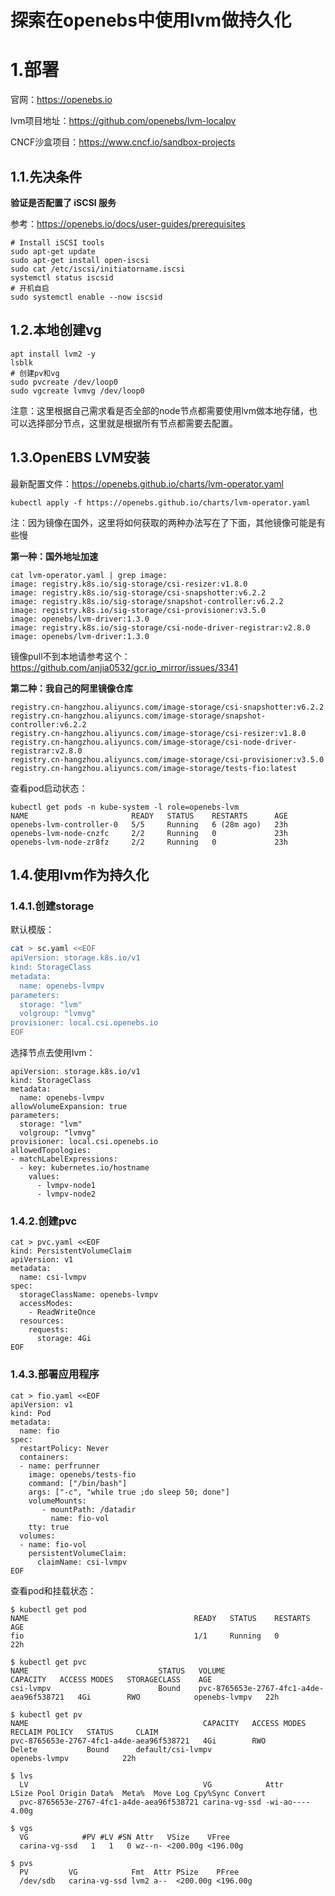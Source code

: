 # 		 			探索在openebs中使用lvm做持久化

# 1.部署

官网：https://openebs.io

lvm项目地址：https://github.com/openebs/lvm-localpv

CNCF沙盒项目：https://www.cncf.io/sandbox-projects

## 1.1.先决条件

**验证是否配置了 iSCSI 服务**

参考：https://openebs.io/docs/user-guides/prerequisites

```shell
# Install iSCSI tools
sudo apt-get update
sudo apt-get install open-iscsi
sudo cat /etc/iscsi/initiatorname.iscsi
systemctl status iscsid
# 开机自启
sudo systemctl enable --now iscsid
```

## 1.2.本地创建vg

```shell
apt install lvm2 -y
lsblk
# 创建pv和vg
sudo pvcreate /dev/loop0
sudo vgcreate lvmvg /dev/loop0 
```

注意：这里根据自己需求看是否全部的node节点都需要使用lvm做本地存储，也可以选择部分节点，这里就是根据所有节点都需要去配置。

## 1.3.OpenEBS LVM安装

最新配置文件：https://openebs.github.io/charts/lvm-operator.yaml

```shell
kubectl apply -f https://openebs.github.io/charts/lvm-operator.yaml
```

注：因为镜像在国外，这里将如何获取的两种办法写在了下面，其他镜像可能是有些慢

**第一种：国外地址加速**

```shell
cat lvm-operator.yaml | grep image:
image: registry.k8s.io/sig-storage/csi-resizer:v1.8.0
image: registry.k8s.io/sig-storage/csi-snapshotter:v6.2.2
image: registry.k8s.io/sig-storage/snapshot-controller:v6.2.2
image: registry.k8s.io/sig-storage/csi-provisioner:v3.5.0
image: openebs/lvm-driver:1.3.0
image: registry.k8s.io/sig-storage/csi-node-driver-registrar:v2.8.0
image: openebs/lvm-driver:1.3.0
```

镜像pull不到本地请参考这个：https://github.com/anjia0532/gcr.io_mirror/issues/3341

**第二种：我自己的阿里镜像仓库**

```shell
registry.cn-hangzhou.aliyuncs.com/image-storage/csi-snapshotter:v6.2.2
registry.cn-hangzhou.aliyuncs.com/image-storage/snapshot-controller:v6.2.2
registry.cn-hangzhou.aliyuncs.com/image-storage/csi-resizer:v1.8.0
registry.cn-hangzhou.aliyuncs.com/image-storage/csi-node-driver-registrar:v2.8.0
registry.cn-hangzhou.aliyuncs.com/image-storage/csi-provisioner:v3.5.0
registry.cn-hangzhou.aliyuncs.com/image-storage/tests-fio:latest
```

查看pod启动状态：

```shell
kubectl get pods -n kube-system -l role=openebs-lvm
NAME                       READY   STATUS    RESTARTS      AGE
openebs-lvm-controller-0   5/5     Running   6 (28m ago)   23h
openebs-lvm-node-cnzfc     2/2     Running   0             23h
openebs-lvm-node-zr8fz     2/2     Running   0             23h
```

## 1.4.使用lvm作为持久化

### 1.4.1.创建storage

默认模版：

```sh
cat > sc.yaml <<EOF
apiVersion: storage.k8s.io/v1
kind: StorageClass
metadata:
  name: openebs-lvmpv
parameters:
  storage: "lvm"
  volgroup: "lvmvg"
provisioner: local.csi.openebs.io
EOF
```

选择节点去使用lvm：

```shell
apiVersion: storage.k8s.io/v1
kind: StorageClass
metadata:
  name: openebs-lvmpv
allowVolumeExpansion: true
parameters:
  storage: "lvm"
  volgroup: "lvmvg"
provisioner: local.csi.openebs.io
allowedTopologies:
- matchLabelExpressions:
  - key: kubernetes.io/hostname
    values:
      - lvmpv-node1
      - lvmpv-node2
```

### 1.4.2.创建pvc

```shell
cat > pvc.yaml <<EOF
kind: PersistentVolumeClaim
apiVersion: v1
metadata:
  name: csi-lvmpv
spec:
  storageClassName: openebs-lvmpv
  accessModes:
    - ReadWriteOnce
  resources:
    requests:
      storage: 4Gi
EOF
```

### 1.4.3.部署应用程序

```shell
cat > fio.yaml <<EOF
apiVersion: v1
kind: Pod
metadata:
  name: fio
spec:
  restartPolicy: Never
  containers:
  - name: perfrunner
    image: openebs/tests-fio
    command: ["/bin/bash"]
    args: ["-c", "while true ;do sleep 50; done"]
    volumeMounts:
       - mountPath: /datadir
         name: fio-vol
    tty: true
  volumes:
  - name: fio-vol
    persistentVolumeClaim:
      claimName: csi-lvmpv
EOF
```

查看pod和挂载状态：

```shell
$ kubectl get pod
NAME                                     READY   STATUS    RESTARTS        AGE
fio                                      1/1     Running   0               22h

$ kubectl get pvc
NAME                             STATUS   VOLUME                                     CAPACITY   ACCESS MODES   STORAGECLASS    AGE
csi-lvmpv                        Bound    pvc-8765653e-2767-4fc1-a4de-aea96f538721   4Gi        RWO            openebs-lvmpv   22h

$ kubectl get pv
NAME                                       CAPACITY   ACCESS MODES   RECLAIM POLICY   STATUS     CLAIM
pvc-8765653e-2767-4fc1-a4de-aea96f538721   4Gi        RWO            Delete           Bound      default/csi-lvmpv                        openebs-lvmpv            22h

$ lvs
  LV                                       VG            Attr       LSize Pool Origin Data%  Meta%  Move Log Cpy%Sync Convert
  pvc-8765653e-2767-4fc1-a4de-aea96f538721 carina-vg-ssd -wi-ao---- 4.00g

$ vgs
  VG            #PV #LV #SN Attr   VSize    VFree
  carina-vg-ssd   1   1   0 wz--n- <200.00g <196.00g

$ pvs
  PV         VG            Fmt  Attr PSize    PFree
  /dev/sdb   carina-vg-ssd lvm2 a--  <200.00g <196.00g
```

